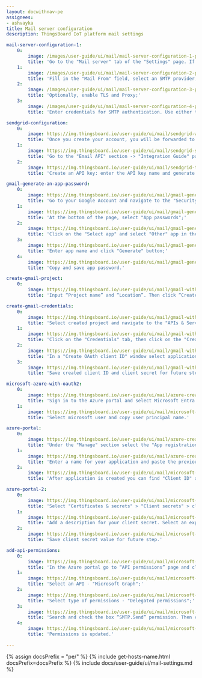 ```yaml
---
layout: docwithnav-pe
assignees:
- ashvayka
title: Mail server configuration
description: ThingsBoard IoT platform mail settings

mail-server-configuration-1:
    0:
        image: /images/user-guide/ui/mail/mail-server-configuration-1-pe.png
        title: 'Go to the "Mail server" tab of the "Settings" page. If you are logged in as a sysadmin, you will be taken directly to the mail server settings. If you are logged in as a tenant administrator, uncheck the "Use System Mail Server Settings" option to configure your own mail server settings;'
    1:
        image: /images/user-guide/ui/mail/mail-server-configuration-2-pe.png
        title: 'Fill in the "Mail From" field, select an SMTP provider, and proceed to the connection settings: choose the SMTP protocol, specify host and port of the SMTP server, and set the timeout;'
    2:
        image: /images/user-guide/ui/mail/mail-server-configuration-3-pe.png
        title: 'Optionally, enable TLS and Proxy;'
    3:
        image: /images/user-guide/ui/mail/mail-server-configuration-4-pe.png
        title: 'Enter credentials for SMTP authentication. Use either the "Basic" or "OAuth 2.0" authentication method. Now, you can send a test email to verify the settings. Finally, click "Save" to complete the mail server configuration.'

sendgrid-configuration:
    0:
        image: https://img.thingsboard.io/user-guide/ui/mail/sendgrid-welcome.png
        title: 'Once you create your account, you will be forwarded to the welcome page. Click "Start" button;'
    1:
        image: https://img.thingsboard.io/user-guide/ui/mail/sendgrid-smtp-relay.png
        title: 'Go to the "Email API" section -> "Integration Guide" page and choose a setup method - "SMTP Relay";'
    2:
        image: https://img.thingsboard.io/user-guide/ui/mail/sendgrid-token.png
        title: 'Create an API key: enter the API key name and generate it.'

gmail-generate-an-app-password:
    0:
        image: https://img.thingsboard.io/user-guide/ui/mail/gmail-generate-an-app-password-1.png
        title: 'Go to your Google Account and navigate to the "Security" page. Then select "2-Step Verification" tab;'
    1:
        image: https://img.thingsboard.io/user-guide/ui/mail/gmail-generate-an-app-password-2.png
        title: 'At the bottom of the page, select "App passwords";'
    2:
        image: https://img.thingsboard.io/user-guide/ui/mail/gmail-generate-an-app-password-3.png
        title: 'Click on the "Select app" and select "Other" app in the drop-down menu;'
    3:
        image: https://img.thingsboard.io/user-guide/ui/mail/gmail-generate-an-app-password-4.png
        title: 'Enter app name and click "Generate" button;'
    4:
        image: https://img.thingsboard.io/user-guide/ui/mail/gmail-generate-an-app-password-5.png
        title: 'Copy and save app password.'

create-gmail-project:
    0:
        image: https://img.thingsboard.io/user-guide/ui/mail/gmail-with-oauth2-1-pe.png
        title: 'Input “Project name” and “Location”. Then click “Create”. New project is created.'

create-gmail-credentials:
    0:
        image: https://img.thingsboard.io/user-guide/ui/mail/gmail-with-oauth2-2-pe.png
        title: 'Select created project and navigate to the "APIs & Services" page;'
    1:
        image: https://img.thingsboard.io/user-guide/ui/mail/gmail-with-oauth2-3-pe.png
        title: 'Click on the "Credentials" tab, then click on the "Create Credentials" button and select "OAuth client ID";'
    2:
        image: https://img.thingsboard.io/user-guide/ui/mail/gmail-with-oauth2-4-pe.png
        title: 'In a "Create OAuth client ID" window select application type - "Web application" and input the name of your OAuth2 client. Then, in the "Authorized redirect URIs" section, click the "+ Add URI" button and paste the previously copied "Redirect URI template". Click "Create";'
    3:
        image: https://img.thingsboard.io/user-guide/ui/mail/gmail-with-oauth2-5-pe.png
        title: 'Save created client ID and client secret for future steps.'

microsoft-azure-with-oauth2:
    0:
        image: https://img.thingsboard.io/user-guide/ui/mail/azure-create-application-1.png
        title: 'Sign in to the Azure portal and select Microsoft Entra ID;'
    1:
        image: https://img.thingsboard.io/user-guide/ui/mail/microsoft-azure-copy-user-principal-name-1-pe.png
        title: 'Select microsoft user and copy user principal name.'

azure-portal:
    0:
        image: https://img.thingsboard.io/user-guide/ui/mail/azure-create-application-2.png
        title: 'Under the "Manage" section select the "App registrations" page, and click the "New registration" button;'
    1:
        image: https://img.thingsboard.io/user-guide/ui/mail/azure-create-application-3.png
        title: 'Enter a name for your application and paste the previously copied "Redirect URI template". Click the "Register" button;'
    2:
        image: https://img.thingsboard.io/user-guide/ui/mail/microsoft-azure-with-oauth2-4-pe.png
        title: 'After application is created you can find "Client ID" and "Directory (tenant) ID" on "Overview" page. Save them for future steps.'

azure-portal-2:
    0:
        image: https://img.thingsboard.io/user-guide/ui/mail/microsoft-azure-with-oauth2-5-pe.png
        title: 'Select "Certificates & secrets" > "Client secrets" > click "New client secret" button;'
    1:
        image: https://img.thingsboard.io/user-guide/ui/mail/microsoft-azure-with-oauth2-6-pe.png
        title: 'Add a description for your client secret. Select an expiration for the secret or specify a custom lifetime. Click "Add";'
    2:
        image: https://img.thingsboard.io/user-guide/ui/mail/microsoft-azure-with-oauth2-7-pe.png
        title: 'Save client secret value for future step.'

add-api-permissions:
    0:
        image: https://img.thingsboard.io/user-guide/ui/mail/microsoft-azure-with-oauth2-api-permissions-1-pe.png
        title: 'In the Azure portal go to “API permissions” page and click “Add a permission” button;'
    1:
        image: https://img.thingsboard.io/user-guide/ui/mail/microsoft-azure-with-oauth2-api-permissions-2-pe.png
        title: 'Select an API - "Microsoft Graph";'
    2:
        image: https://img.thingsboard.io/user-guide/ui/mail/microsoft-azure-with-oauth2-api-permissions-3-pe.png
        title: 'Select type of permissions - "Delegated permissions";'
    3:
        image: https://img.thingsboard.io/user-guide/ui/mail/microsoft-azure-with-oauth2-api-permissions-4-pe.png
        title: 'Search and check the box “SMTP.Send” permission. Then click “Add permissions” button;'
    4:
        image: https://img.thingsboard.io/user-guide/ui/mail/microsoft-azure-with-oauth2-api-permissions-5-pe.png
        title: 'Permissions is updated.'

---
```


{% assign docsPrefix = "pe/" %}
{% include get-hosts-name.html docsPrefix=docsPrefix %}
{% include docs/user-guide/ui/mail-settings.md %}